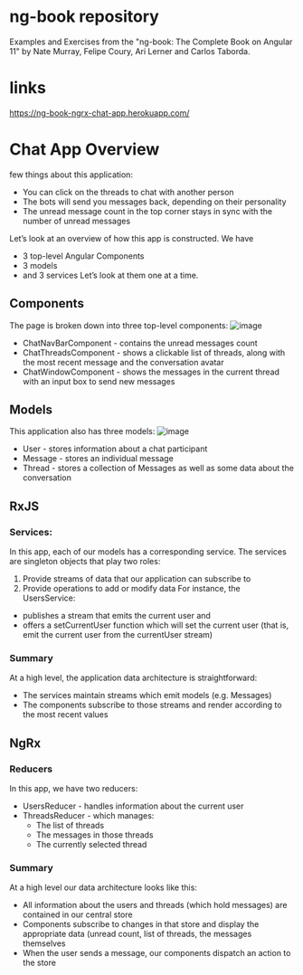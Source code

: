 # ng-book repository
Examples and Exercises from the "ng-book: The Complete Book on Angular 11" by Nate Murray, Felipe Coury, Ari Lerner and Carlos Taborda.

# links
https://ng-book-ngrx-chat-app.herokuapp.com/

# Chat App Overview
few things about this application:
- You can click on the threads to chat with another person
- The bots will send you messages back, depending on their personality
- The unread message count in the top corner stays in sync with the number of unread messages

Let’s look at an overview of how this app is constructed. We have
- 3 top-level Angular Components
- 3 models
- and 3 services
Let’s look at them one at a time.

## Components
The page is broken down into three top-level components:
![image](https://user-images.githubusercontent.com/46129649/178409050-ca9a0905-0df7-47c8-9a86-8e02b1d8afac.png)

- ChatNavBarComponent - contains the unread messages count
- ChatThreadsComponent - shows a clickable list of threads, along with the most recent message and the conversation avatar
- ChatWindowComponent - shows the messages in the current thread with an input box to send new messages

## Models
This application also has three models:
![image](https://user-images.githubusercontent.com/46129649/178409082-258eca99-0b91-4428-8a1c-b046f6ca7e4a.png)

- User - stores information about a chat participant
- Message - stores an individual message
- Thread - stores a collection of Messages as well as some data about the
conversation
## RxJS 
### Services:
In this app, each of our models has a corresponding service. The services are singleton
objects that play two roles:

1. Provide streams of data that our application can subscribe to
2. Provide operations to add or modify data
For instance, the UsersService:
- publishes a stream that emits the current user and
- offers a setCurrentUser function which will set the current user (that is, emit
the current user from the currentUser stream)
### Summary
At a high level, the application data architecture is straightforward:
- The services maintain streams which emit models (e.g. Messages)
- The components subscribe to those streams and render according to the most
recent values
## NgRx 
### Reducers
In this app, we have two reducers:
- UsersReducer - handles information about the current user
- ThreadsReducer - which manages:
  - The list of threads
  - The messages in those threads
  - The currently selected thread


### Summary
At a high level our data architecture looks like this:
- All information about the users and threads (which hold messages) are contained in our central store
- Components subscribe to changes in that store and display the appropriate data
(unread count, list of threads, the messages themselves
- When the user sends a message, our components dispatch an action to the store


